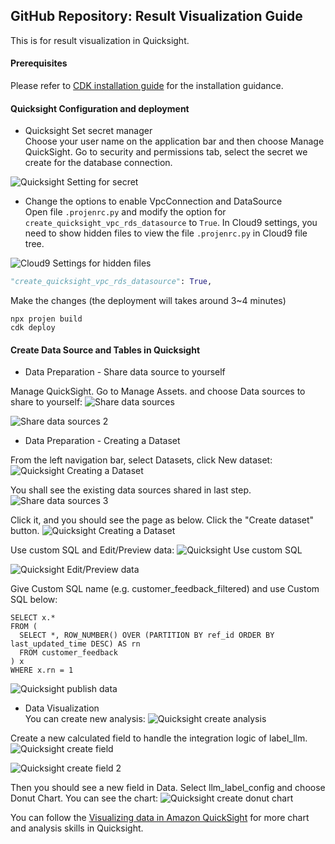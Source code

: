 ## GitHub Repository: Result Visualization Guide
This is for result visualization in Quicksight.

#### Prerequisites
Please refer to [CDK installation guide](AWS_Cloud9_CDK_Deployment_Manual.md) for the installation guidance.

#### Quicksight Configuration and deployment

- Quicksight Set secret manager  
Choose your user name on the application bar and then choose Manage QuickSight. Go to security and permissions tab, select the secret we create for the database connection.

![Quicksight Setting for secret](quicksight_setting.png "How to set the secrets in Quicksight")

- Change the options to enable VpcConnection and DataSource  
Open file `.projenrc.py` and modify the option for `create_quicksight_vpc_rds_datasource` to `True`. In Cloud9 settings, you need to show hidden files to view the file `.projenrc.py` in Cloud9 file tree.

![Cloud9 Settings for hidden files](Cloud9_reveal_hidden_files_settings.png "How to reveal the hidden files in Cloud9")

```python
"create_quicksight_vpc_rds_datasource": True,
```

Make the changes (the deployment will takes around 3~4 minutes)
```commandline
npx projen build
cdk deploy
```

#### Create Data Source and Tables in Quicksight

- Data Preparation - Share data source to yourself

Manage QuickSight. Go to Manage Assets. and choose Data sources to share to yourself:
![Share data sources](./quicksight_share_datasource.png "Share data sources")

![Share data sources 2](./quicksight_share_datasource2.png "Share data sources 2")


- Data Preparation - Creating a Dataset 

From the left navigation bar, select Datasets, click New dataset:
![Quicksight Creating a Dataset](./quicksight_create_dataset2.png "Quicksight Creating a Dataset")

You shall see the existing data sources shared in last step.
![Share data sources 3](./quicksight_create_dataset3.png "Share data sources 3")

Click it, and you should see the page as below. Click the "Create dataset" button.
![Quicksight Creating a Dataset](./quicksight_create_dataset.png "Quicksight Creating a Dataset")

Use custom SQL and Edit/Preview data:
![Quicksight Use custom SQL](./quicksight_create_dataset4.png "Quicksight Use custom SQL")

![Quicksight Edit/Preview data ](./quicksight_create_dataset5.png "Quicksight Edit/Preview data ")

Give Custom SQL name (e.g. customer_feedback_filtered) and use Custom SQL below:

```
SELECT x.*
FROM (
  SELECT *, ROW_NUMBER() OVER (PARTITION BY ref_id ORDER BY last_updated_time DESC) AS rn
  FROM customer_feedback
) x
WHERE x.rn = 1
```

![Quicksight publish data ](./quicksight_create_dataset6.png "Quicksight publish data ")

- Data Visualization  
You can create new analysis:
![Quicksight create analysis ](./quicksight_create_analysis.png "Quicksight create analysis ")

Create a new calculated field to handle the integration logic of label_llm.
![Quicksight create field ](./quicksight_create_calculated_field.png "Quicksight create field ")

![Quicksight create field 2](./quicksight_create_calculated_field2.png "Quicksight create field 2")

Then you should see a new field in Data. Select llm_label_config and choose Donut Chart. You can see the chart:
![Quicksight create donut chart](./quicksight_create_analysis_donut.png "Quicksight create donut chart")

You can follow the [Visualizing data in Amazon QuickSight](https://docs.aws.amazon.com/quicksight/latest/user/working-with-visuals.html) for more chart and analysis skills in Quicksight.
